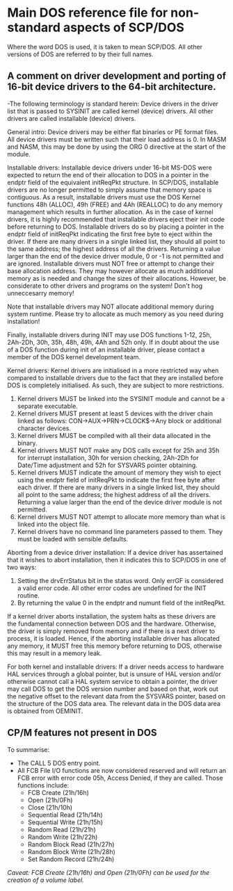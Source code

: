# Main DOS reference file for non-standard aspects of SCP/DOS
Where the word DOS is used, it is taken to mean SCP/DOS. All other versions of DOS are referred to by their full names.
## A comment on driver development and porting of 16-bit device drivers to the 64-bit architecture.
-The following terminology is standard herein: Device drivers in the driver list that is passed to SYSINIT are called kernel (device) drivers. All other drivers are called installable (device) drivers.

General intro:
Device drivers may be either flat binaries or PE format files. All device drivers must be written such that their load address is 0. In MASM and NASM, this may be done by using the ORG 0 directive at the start of the module.

Installable drivers:
Installable device drivers under 16-bit MS-DOS were expected to return the end of their allocation to DOS in a pointer in the endptr field of the equivalent initReqPkt structure. In SCP/DOS, installable drivers are no longer permitted to simply assume that memory space is contiguous. As a result, installable drivers must use the DOS Kernel functions 48h (ALLOC), 49h (FREE) and 4Ah (REALLOC) to do any memory management which results in further allocation. As in the case of kernel drivers, it is highly recommended that installable drivers eject their init code before returning to DOS. Installable drivers do so by placing a pointer in the endptr field of initReqPkt indicating the first free byte to eject within the driver. If there are many drivers in a single linked list, they should all point to the same address; the highest address of all the drivers. Returning a value larger than the end of the device driver module, 0 or -1 is not permitted and are ignored. Installable drivers must NOT free or attempt to change their base allocation address. They may however allocate as much additional memory as is needed and change the sizes of their allocations. However, be considerate to other drivers and programs on the system! Don't hog unneccesarry memory! 

Note that installable drivers may NOT allocate additional memory during system runtime. Please try to allocate as much memory as you need during installation!

Finally, installable drivers during INIT may use DOS functions 1-12, 25h, 2Ah-2Dh, 30h, 35h, 48h, 49h, 4Ah and 52h only. If in doubt about the use of a DOS function during init of an installable driver, please contact a member of the DOS kernel development team.

Kernel drivers:
Kernel drivers are initialised in a more restricted way when compared to installable drivers due to the fact that they are installed before DOS is completely initialised. As such, they are subject to more restrictions. 
1) Kernel drivers MUST be linked into the SYSINIT module and cannot be a separate executable.
2) Kernel drivers MUST present at least 5 devices with the driver chain linked as follows:
    CON->AUX->PRN->CLOCK$->Any block or additional character devices.
3) Kernel drivers MUST be compiled with all their data allocated in the binary.
4) Kernel drivers MUST NOT make any DOS calls except for 25h and 35h for interrupt installation, 30h for version checking, 2Ah-2Dh for Date/Time adjustment and 52h for SYSVARS pointer obtaining.
5) Kernel drivers MUST indicate the amount of memory they wish to eject using the endptr field of initReqPkt to indicate the first free byte after each driver. If there are many drivers in a single linked list, they should all point to the same address; the highest address of all the drivers. Returning a value larger than the end of the device driver module is not permitted.
6) Kernel drivers MUST NOT attempt to allocate more memory than what is linked into the object file.
7) Kernel drivers have no command line parameters passed to them. They must
be loaded with sensible defaults.

Aborting from a device driver installation:
If a device driver has assertained that it wishes to abort installation, then it indicates this to SCP/DOS in one of two ways:

1) Setting the drvErrStatus bit in the status word. Only errGF is considered a valid error code. All other error codes are undefined for the INIT routine. 
2) By returning the value 0 in the endptr and numunt field of the initReqPkt. 

If a kernel driver aborts installation, the system halts as these drivers are the fundamental connection between DOS and the hardware.
Otherwise, the driver is simply removed from memory and if there is a next driver to process, it is loaded. Hence, if the aborting installable driver has allocated any memory, it MUST free this memory before returning to DOS, otherwise this may result in a memory leak. 

For both kernel and installable drivers:
If a driver needs access to hardware HAL services through a global pointer, but is unsure of HAL version and/or otherwise cannot call a HAL system service to obtain a pointer, the driver may call DOS to get the DOS version number and based on that, work out the negative offset to the relevant data from the SYSVARS pointer, based on the structure of the DOS data area. The relevant data in the DOS data area is obtained from OEMINIT.

## CP/M features not present in DOS
To summarise: 
- The CALL 5 DOS entry point.
- All FCB File I/O functions are now considered reserved and will return an FCB error with error code 05h, Access Denied, if they are called. Those functions include:
  - FCB Create (21h/16h)
  - Open (21h/0Fh)
  - Close (21h/10h)
  - Sequential Read (21h/14h)
  - Sequential Write (21h/15h)
  - Random Read (21h/21h)
  - Random Write (21h/22h)
  - Random Block Read (21h/27h)
  - Random Block Write (21h/28h)
  - Set Random Record (21h/24h)
 
_Caveat: FCB Create (21h/16h) and Open (21h/0Fh) can be used for the creation of a volume label._

